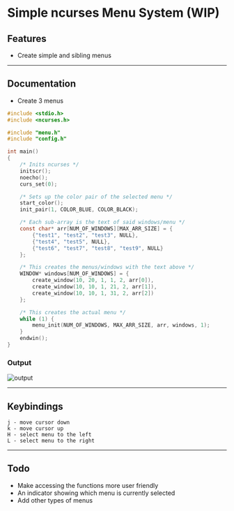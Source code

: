 # Simple ncurses Menu System (WIP)

## Features
- Create simple and sibling menus 

---

## Documentation
- Create 3 menus

```c
#include <stdio.h>
#include <ncurses.h>

#include "menu.h"
#include "config.h"

int main()
{
    /* Inits ncurses */
    initscr();
    noecho();
    curs_set(0);

    /* Sets up the color pair of the selected menu */
    start_color();
    init_pair(1, COLOR_BLUE, COLOR_BLACK);

    /* Each sub-array is the text of said windows/menu */
    const char* arr[NUM_OF_WINDOWS][MAX_ARR_SIZE] = {
        {"test1", "test2", "test3", NULL},
        {"test4", "test5", NULL},
        {"test6", "test7", "test8", "test9", NULL}
    };

    /* This creates the menus/windows with the text above */
    WINDOW* windows[NUM_OF_WINDOWS] = {
        create_window(10, 20, 1, 1, 2, arr[0]),
        create_window(10, 10, 1, 21, 2, arr[1]),
        create_window(10, 10, 1, 31, 2, arr[2])
    };

    /* This creates the actual menu */
    while (1) {
        menu_init(NUM_OF_WINDOWS, MAX_ARR_SIZE, arr, windows, 1);
    }
    endwin();
}
```
### Output
![output](http://0x0.st/oHIF.png)

---

## Keybindings
```
j - move cursor down
k - move cursor up
H - select menu to the left
L - select menu to the right
```

---

## Todo
- Make accessing the functions more user friendly
- An indicator showing which menu is currently selected
- Add other types of menus
